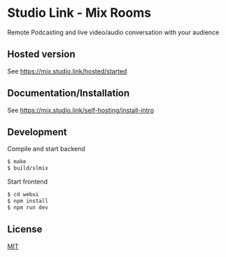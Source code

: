 # Studio Link - Mix Rooms

Remote Podcasting and live video/audio conversation with your audience

## Hosted version

See https://mix.studio.link/hosted/started

## Documentation/Installation

See https://mix.studio.link/self-hosting/install-intro 

## Development

Compile and start backend

```sh
$ make
$ build/slmix
```

Start frontend

```sh
$ cd webui
$ npm install
$ npm run dev
```

## License

[MIT](https://github.com/Studio-Link/mix/blob/main/LICENSE)
